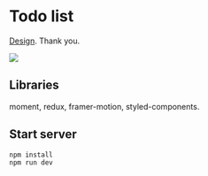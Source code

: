 # Todo list

<a href="https://www.figma.com/file/lVSQ1cpv2deArWiJ23C614/Taskr-UI-(Community)?node-id=0%3A1&t=8qhpYpaU95nswweS-0">Design</a>. Thank you.

<img src="https://i.imgur.com/gTE1WgA.png" />

## Libraries

moment, redux, framer-motion, styled-components.

## Start server

```bash
npm install
npm run dev
```
